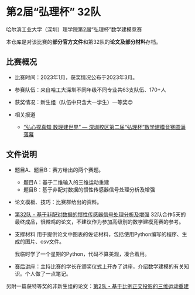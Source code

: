 # 第2届“弘理杯” 32队
哈尔滨工业大学（深圳）理学院第2届“弘理杯”数学建模竞赛

本仓库是对该比赛的**部分官方文件**和第32队的**论文及部分材料**存档。

## 比赛概况

- 比赛时间：2023年1月，获奖情况公布于2023年3月。

- 参赛队伍：来自哈工大深圳不同年级不同专业共63支队伍、170+人

- 获奖情况：新生组（队伍中只含大一学生）一等奖:blush:

- 相关报道
  - [“弘心探真知 数理建世界” — 深圳校区第二届“弘理杯”数学建模竞赛圆满落幕](https://mp.weixin.qq.com/s/63ytxDV2k2nkTlD9jflZzw)
  
## 文件说明

- 题目A、题目B：赛方给出的两个赛题。
  - 题目A：基于二维输入的三维运动重建
  - 题目B：基于非配对数据的惯性传感器信号处理分析及增强

- 论文模板、技巧：比赛群给出的资料。

- [第32队 - 基于非配对数据的惯性传感器信号处理分析及增强](./第32队%20-%20基于非配对数据的惯性传感器信号处理分析及增强.pdf)
  32队合作5天的最终成品，很辣鸡的论文，不建议作为参加高级别的数学建模竞赛的参考。

- 支撑材料
  用于提供论文中图表的佐证材料，包括使用Python编写的程序、生成的图片、csv文件。

  我临时学了一个星期的Python，代码不算美观，凑合着用。

- [赛后讲座](./赛后讲座.md)：主持比赛的学长在颁奖仪式上开办了讲座，介绍数学建模的有关知识。个人做了一点笔记。

另附一篇获特等奖的非新生组的论文：[第2队 - 基于比例正交投影的三维运动重建](./第2队%20-%20基于非配对数据的惯性传感器信号处理分析及增强.pdf)